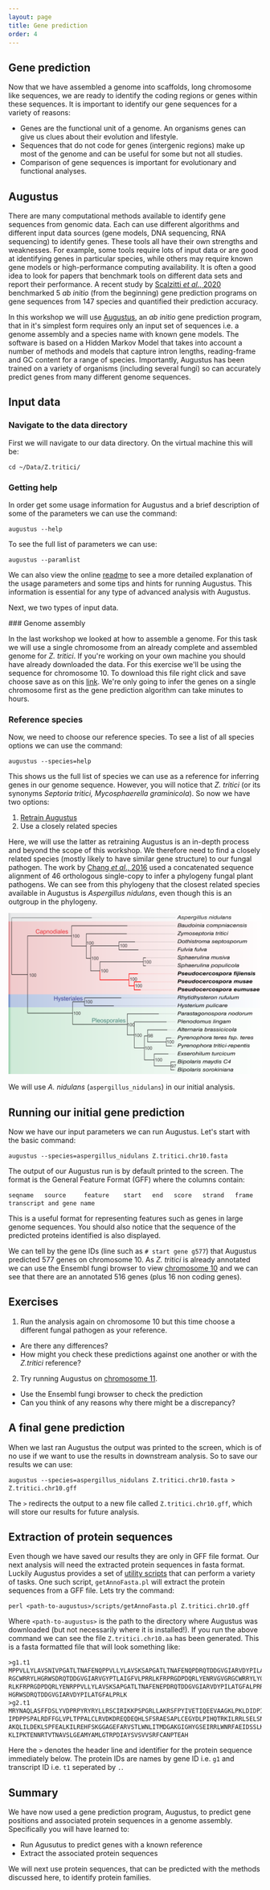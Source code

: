 ```yaml
---
layout: page
title: Gene prediction
order: 4
---
```


## Gene prediction

Now that we have assembled a genome into scaffolds, long chromosome like sequences, we are ready to identify the coding regions or genes within these sequences. It is important to identify our gene sequences for a variety of reasons:

* Genes are the functional unit of a genome. An organisms genes can give us clues about their evolution and lifestyle.
* Sequences that do not code for genes (intergenic regions) make up most of the genome and can be useful for some but not all studies.
* Comparison of gene sequences is important for evolutionary and functional analyses.

## Augustus

There are many computational methods available to identify gene sequences from genomic data. Each can use different algorithms and different input data sources (gene models, DNA sequencing, RNA sequencing) to identify genes. These tools all have their own strengths and weaknesses. For example, some tools require lots of input data or are good at identifying genes in particular species, while others may require known gene models or high-performance computing availability. It is often a good idea to look for papers that benchmark tools on different data sets and report their performance. A recent study by [Scalzitti *et al*., 2020](https://bmcgenomics.biomedcentral.com/articles/10.1186/s12864-020-6707-9) benchmarked 5 *ab initio* (from the beginning) gene prediction programs on gene sequences from 147 species and quantified their prediction accuracy.

In this workshop we will use [Augustus](https://academic.oup.com/bioinformatics/article/19/suppl_2/ii215/180603), an *ab initio* gene prediction program, that in it's simplest form requires only an input set of sequences i.e. a genome assembly and a species name with known gene models. The software is based on a Hidden Markov Model that takes into account a number of methods and models that capture intron lengths, reading-frame and GC content for a range of species. Importantly, Augustus has been trained on a variety of organisms (including several fungi) so can accurately predict genes from many different genome sequences.

## Input data

### Navigate to the data directory

First we will navigate to our data directory. On the virtual machine this will be:

```
cd ~/Data/Z.tritici/
```


### Getting help

In order get some usage information for Augustus and a brief description of some of the parameters we can use the command:

```
augustus --help
```

To see the full list of parameters we can use:

```
augustus --paramlist
```

We can also view the online [readme](https://github.com/Gaius-Augustus/Augustus/blob/master/docs/RUNNING-AUGUSTUS.md) to see a more detailed explanation of the usage parameters and some tips and hints for running Augustus. This information is essential for any type of advanced analysis with Augustus.

Next, we two types of input data.

### Genome assembly

In the last workshop we looked at how to assemble a genome. For this task we will use a single chromosome from an already complete and assembled genome for *Z. tritici*. If you're working on your own machine you should have already downloaded the data. For this exercise we'll be using the sequence for chromosome 10. To download this file right click and save choose save as on this [link](data/Z.tritici.chr10.fasta). We're only going to infer the genes on a single chromosome first as the gene prediction algorithm can take minutes to hours.

### Reference species

Now, we need to choose our reference species. To see a list of all species options we can use the command:

```
augustus --species=help
```

This shows us the full list of species we can use as a reference for inferring genes in our genome sequence. However, you will notice that *Z. tritici* (or its synonyms *Septoria tritici, Mycosphaerella graminicola*). So now we have two options:

1. [Retrain Augustus](https://github.com/Gaius-Augustus/Augustus/blob/master/docs/RUNNING-AUGUSTUS.md#retraining-augustus)  
2. Use a closely related species

Here, we will use the latter as retraining Augustus is an in-depth process and beyond the scope of this workshop. We therefore need to find a closely related species (mostly likely to have similar gene structure) to our fungal pathogen. The work by [Chang *et al*., 2016](https://journals.plos.org/plosgenetics/article?id=10.1371/journal.pgen.1005904) used a concatenated sequence alignment of 46 orthologous single-copy to infer a phylogeny fungal plant pathogens. We can see from this phylogeny that the closest related species available in Augustus is *Aspergillus nidulans*, even though this is an outgroup in the phylogeny.

![phylogeny](/images/fungal_phylogeny.png)

We will use *A. nidulans* (`aspergillus_nidulans`) in our initial analysis.

## Running our initial gene prediction

Now we have our input parameters we can run Augustus. Let's start with the basic command:

```
augustus --species=aspergillus_nidulans Z.tritici.chr10.fasta
```

The output of our Augustus run is by default printed to the screen. The format is the General Feature Format (GFF) where the columns contain:

```
seqname   source     feature    start   end   score   strand   frame    transcript and gene name
```

This is a useful format for representing features such as genes in large genome sequences. You should also notice that the sequence of the predicted proteins identified is also displayed.

We can tell by the gene IDs (line such as `# start gene g577`) that Augustus predicted 577 genes on chromosome 10. As *Z. tritici* is already annotated we can use the Ensembl fungi browser to view [chromosome 10](http://fungi.ensembl.org/Zymoseptoria_tritici/Location/Chromosome?r=10) and we can see that there are an annotated 516 genes (plus 16 non coding genes).

## Exercises

1. Run the analysis again on chromosome 10 but this time choose a different fungal pathogen as your reference.
  * Are there any differences?
  * How might you check these predictions against one another or with the *Z.tritici* reference?
2. Try running Augustus on [chromosome 11](data/Z.tritici.chr11.fasta).
  * Use the Ensembl fungi browser to check the prediction
  * Can you think of any reasons why there might be a discrepancy?

## A final gene prediction

When we last ran Augustus the output was printed to the screen, which is of no use if we want to use the results in downstream analysis. So to save our results we can use:

```
augustus --species=aspergillus_nidulans Z.tritici.chr10.fasta > Z.tritici.chr10.gff
```

The `>` redirects the output to a new file called `Z.tritici.chr10.gff`, which will store our results for future analysis.

## Extraction of protein sequences

Even though we have saved our results they are only in GFF file format. Our next analysis will need the extracted protein sequences in fasta format. Luckily Augustus provides a set of [utility scripts](https://github.com/Gaius-Augustus/Augustus/tree/master/scripts) that can perform a variety of tasks. One such script, `getAnnoFasta.pl` will extract the protein sequences from a GFF file. Lets try the command:

```
perl <path-to-augustus>/scripts/getAnnoFasta.pl Z.tritici.chr10.gff
```

Where `<path-to-augustus>` is the path to the directory where Augustus was downloaded (but not necessarily where it is installed!). If you run the above command we can see the file `Z.tritici.chr10.aa` has been generated. This is a fasta formatted file that will look something like:

```
>g1.t1
MPPVLLYLAVSNIVPGATLTNAFENQPPVLLYLAVSKSAPGATLTNAFENQPDRQTDDGVGIARVDYPILATGFALPRRLKYRPRGDPDQRLREHWVGVG
RGCWRRYLHGRWSDRQTDDGVGIARVGYPTLAIGFVLPRRLKFRPRGDPDQRLYENRVGVGRGCWRRYLYGRWSDRQTDDGVGIARVGYPTLAIGFVLPR
RLKFRPRGDPDQRLYENRPPVLLYLAVSKSAPGATLTNAFENEPDRQTDDGVGIARVDYPILATGFALPRRLKYRPRGDPDQRLREHRVGVGRGCWRRYL
HGRWSDRQTDDGVGIARVDYPILATGFALPRLK
>g2.t1
MRYNAQLASFFDSLYVDPRPYRYRYLLRSCIRIKKPSPGRLLAKRSFPYIVETIQEEVAAGKLPKLDIDPIPFGYESDFNPPKRRRKEYASPSPRAVALD
IPDPPSPALRDFFGLVPLTPPALCLRVDKDREQDEQHLSFSRAESAPLCEGYDLPIHQTRKILRRLSELSNSFLIVKYRRDFKEKQERAMGVIRDRCGYN
AKQLILDEKLSPFEALKILREHFSKGGAGEFARVSTLWNLITMDGAKGIGHYGSEIRRLWNRFAEIDSSLKIPEPHAVQKFIAGLPESFEPFVTSFNQNN
KLIPKTENNRTVTNAVSLGEAMYAMLGTRPDIAYSVSVVSRFCANPTEAH
```

Here the `>` denotes the header line and identifier for the protein sequence immediately below. The protein IDs are names by gene ID i.e. `g1` and transcript ID i.e. `t1` seperated by `.`.

## Summary

We have now used a gene prediction program, Augustus, to predict gene positions and associated protein sequences in a genome assembly. Specifically you will have learned to:

* Run Agusutus to predict genes with a known reference
* Extract the associated protein sequences

We will next use protein sequences, that can be predicted with the methods discussed here, to identify protein families.
